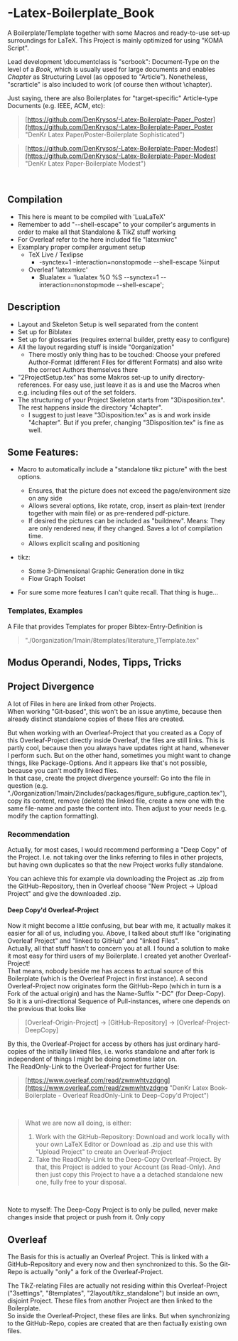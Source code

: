 # -Latex-Boilerplate_Book

A Boilerplate/Template together with some Macros and ready-to-use set-up surroundings for LaTeX.
This Project is mainly optimized for using "KOMA Script".
<br/>

Lead development \documentclass is "scrbook": Document-Type on the level of a *Book*, which is usually used for large documents and enables *Chapter* as Structuring Level (as opposed to "Article").
Nonetheless, "scrarticle" is also included to work (of course then without \chapter).
<br/>

Just saying, there are also Boilerplates for "target-specific" Article-type Documents (e.g. IEEE, ACM, etc):<br/>

> [https://github.com/DenKrysos/-Latex-Boilerplate-Paper_Poster](https://github.com/DenKrysos/-Latex-Boilerplate-Paper_Poster "DenKr Latex Paper/Poster-Boilerplate Sophisticated")

> [https://github.com/DenKrysos/-Latex-Boilerplate-Paper-Modest](https://github.com/DenKrysos/-Latex-Boilerplate-Paper-Modest "DenKr Latex Paper-Boilerplate Modest")
<br/>

## Compilation
* This here is meant to be compiled with 'LuaLaTeX'
* Remember to add "--shell-escape" to your compiler's arguments in order to make all that Standalone & TikZ stuff working
* For Overleaf refer to the here included file "latexmkrc"
* Examplary proper compiler argument setup
  * TeX Live / Texlipse
    * -synctex=1 -interaction=nonstopmode --shell-escape %input
  * Overleaf 'latexmkrc'
    * $lualatex = 'lualatex %O %S --synctex=1 --interaction=nonstopmode --shell-escape';

## Description
* Layout and Skeleton Setup is well separated from the content
* Set up for Biblatex
* Set up for glossaries (requires external builder, pretty easy to configure)
* All the layout regarding stuff is inside "0organization"
  * There mostly only thing has to be touched: Choose your prefered Author-Format (different Files for different Formats) and also write the correct Authors themselves there
* "2ProjectSetup.tex" has some Makros set-up to unify directory-references. For easy use, just leave it as is and use the Macros when e.g. including files out of the set folders.
* The structuring of your Project Skeleton starts from "3Disposition.tex". The rest happens inside the directory "4chapter".
  * I suggest to just leave "3Disposition.tex" as is and work inside "4chapter". But if you prefer, changing "3Disposition.tex" is fine as well.


## Some Features:
* Macro to automatically include a "standalone tikz picture" with the best options.
  * Ensures, that the picture does not exceed the page/environment size on any side
  * Allows several options, like rotate, crop, insert as plain-text (render together with main file) or as pre-rendered pdf-picture.
  * If desired the pictures can be included as "buildnew". Means: They are only rendered new, if they changed. Saves a lot of compilation time.
  * Allows explicit scaling and positioning
* tikz:
  * Some 3-Dimensional Graphic Generation done in tikz
  * Flow Graph Toolset

* For sure some more features I can't quite recall. That thing is huge...


### Templates, Examples
A File that provides Templates for proper Bibtex-Entry-Definition is
  > "./0organization/1main/8templates/literature_1Template.tex"


## Modus Operandi, Nodes, Tipps, Tricks


## Project Divergence
A lot of Files in here are linked from other Projects.<br/>
When working "Git-based", this won't be an issue anytime, because then already distinct standalone copies of these files are created.<br/>

But when working with an Overleaf-Project that you created as a Copy of this Overleaf-Project directly inside Overleaf, the files are still links. This is partly cool, because then you always have updates right at hand, whenever I perform such. But on the other hand, sometimes you might want to change things, like Package-Options. And it appears like that's not possible, because you can't modify linked files.<br/>
In that case, create the project divergence yourself: Go into the file in question (e.g. "./0organization/1main/2includes/packages/figure_subfigure_caption.tex"), copy its content, remove (delete) the linked file, create a new one with the same file-name and paste the content into. Then adjust to your needs (e.g. modify the caption formatting).

### Recommendation
Actually, for most cases, I would recommend performing a "Deep Copy" of the Project. I.e. not taking over the links referring to files in other projects, but having own duplicates so that the new Project works fully standalone.<br/>

You can achieve this for example via downloading the Project as .zip from the GitHub-Repository, then in Overleaf choose "New Project -> Upload Project" and give the downloaded .zip.

#### Deep Copy'd Overleaf-Project
Now it might become a little confusing, but bear with me, it actually makes it easier for all of us, including you. Above, I talked about stuff like "originating Overleaf Project" and "linked to GitHub" and "linked Files".<br/>
Actually, all that stuff hasn't to concern you at all. I found a solution to make it most easy for third users of my Boilerplate. I created yet another Overleaf-Project!<br/>
That means, nobody beside me has access to actual source of this Boilerplate (which is the Overleaf Project in first instance). A second Overleaf-Project now originates form the GitHub-Repo (which in turn is a Fork of the actual origin) and has the Name-Suffix "-DC" (for Deep-Copy).<br/>
So it is a uni-directional Sequence of Pull-instances, where one depends on the previous that looks like
> [Overleaf-Origin-Project] -> [GitHub-Repository] -> [Overleaf-Project-DeepCopy]

By this, the Overleaf-Project for access by others has just ordinary hard-copies of the initially linked files, i.e. works standalone and after fork is independent of things I might be doing sometime later on.<br/>
The ReadOnly-Link to the Overleaf-Project for further Use:<br/>
> [https://www.overleaf.com/read/zwmwhtvzdgng](https://www.overleaf.com/read/zwmwhtvzdgng "DenKr Latex Book-Boilerplate - Overleaf ReadOnly-Link to Deep-Copy'd Project")
<br/>

> What we are now all doing, is either:
> 1. Work with the GitHub-Repository: Download and work locally with your own LaTeX Editor or Download as .zip and use this with "Upload Project" to create an Overleaf-Project
> 2. Take the ReadOnly-Link to the Deep-Copy Overleaf-Project. By that, this Project is added to your Account (as Read-Only). And then just copy this Project to have a a detached standalone new one, fully free to your disposal.
<br/>

Note to myself: The Deep-Copy Project is to only be pulled, never make changes inside that project or push from it. Only copy



## Overleaf
The Basis for this is actually an Overleaf Project. This is linked with a GitHub-Repository and every now and then synchronized to this. So the Git-Repo is actually "only" a fork of the Overleaf-Project.

The TikZ-relating Files are actually not residing within this Overleaf-Project ("3settings", "8templates", "2layout/tikz_standalone") but inside an own, disjoint Project. These files from another Project are then linked to the Boilerplate.<br/>
So inside the Overleaf-Project, these files are links. But when synchronizing to the GitHub-Repo, copies are created that are then factually existing own files.